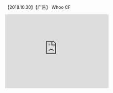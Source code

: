 【2018.10.30】【广告】 Whoo CF     
<div class="embed-container">
  <iframe
      src="https://video.h5.weibo.cn/1034:4300901683254861/4300901906984369"
      width="335"
      height="240"
      frameborder="0"
      allowfullscreen="">
  </iframe>
</div>
